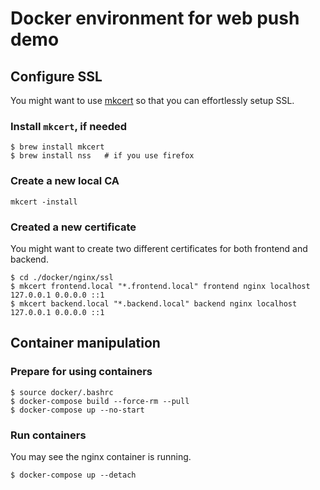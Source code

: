 # Docker environment for web push demo

## Configure SSL

You might want to use [mkcert](https://github.com/FiloSottile/mkcert) so that
you can effortlessly setup SSL.

### Install `mkcert`, if needed

```shell script
$ brew install mkcert
$ brew install nss   # if you use firefox
```

### Create a new local CA

```shell script
mkcert -install
```

### Created a new certificate

You might want to create two different certificates for both frontend and backend.

```shell script
$ cd ./docker/nginx/ssl
$ mkcert frontend.local "*.frontend.local" frontend nginx localhost 127.0.0.1 0.0.0.0 ::1
$ mkcert backend.local "*.backend.local" backend nginx localhost 127.0.0.1 0.0.0.0 ::1
```

## Container manipulation

### Prepare for using containers

```shell script
$ source docker/.bashrc
$ docker-compose build --force-rm --pull
$ docker-compose up --no-start
```

### Run containers

You may see the nginx container is running.

```shell script
$ docker-compose up --detach
```
